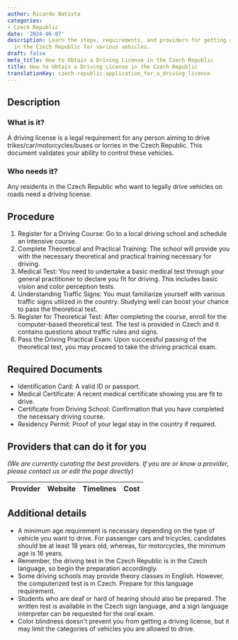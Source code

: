 ```yaml
---
author: Ricardo Batista
categories:
- Czech Republic
date: '2024-06-07'
description: Learn the steps, requirements, and providers for getting a driving license
  in the Czech Republic for various vehicles.
draft: false
meta_title: How to Obtain a Driving License in the Czech Republic
title: How to Obtain a Driving License in the Czech Republic
translationKey: czech-republic-application_for_a_driving_licence
---
```



## Description
### What is it?
A driving license is a legal requirement for any person aiming to drive trikes/car/motorcycles/buses or lorries in the Czech Republic. This document validates your ability to control these vehicles.

### Who needs it?
Any residents in the Czech Republic who want to legally drive vehicles on roads need a driving license.

## Procedure
1. Register for a Driving Course: Go to a local driving school and schedule an intensive course.
2. Complete Theoretical and Practical Training: The school will provide you with the necessary theoretical and practical training necessary for driving.
3. Medical Test: You need to undertake a basic medical test through your general practitioner to declare you fit for driving. This includes basic vision and color perception tests.
4. Understanding Traffic Signs: You must familiarize yourself with various traffic signs utilized in the country. Studying well can boost your chance to pass the theoretical test.
5. Register for Theoretical Test: After completing the course, enroll for the computer-based theoretical test. The test is provided in Czech and it contains questions about traffic rules and signs.
6.  Pass the Driving Practical Exam: Upon successful passing of the theoretical test, you may proceed to take the driving practical exam.

## Required Documents
- Identification Card: A valid ID or passport.
- Medical Certificate: A recent medical certificate showing you are fit to drive.
- Certificate from Driving School: Confirmation that you have completed the necessary driving course.
- Residency Permit: Proof of your legal stay in the country if required.
  
## Providers that can do it for you

_(We are currently curating the best providers. If you are or know a provider, please contact us or edit the page directly)_

| Provider        |     Website     |     Timelines    |       Cost      |
| --------------- | --------------- |  :-------------: | :-------------: |

## Additional details
- A minimum age requirement is necessary depending on the type of vehicle you want to drive. For passenger cars and tricycles, candidates should be at least 18 years old, whereas, for motorcycles, the minimum age is 16 years.
- Remember, the driving test in the Czech Republic is in the Czech language, so begin the preparation accordingly.
- Some driving schools may provide theory classes in English. However, the computerized test is in Czech. Prepare for this language requirement.
- Students who are deaf or hard of hearing should also be prepared. The written test is available in the Czech sign language, and a sign language interpreter can be requested for the oral exam.
- Color blindness doesn't prevent you from getting a driving license, but it may limit the categories of vehicles you are allowed to drive.